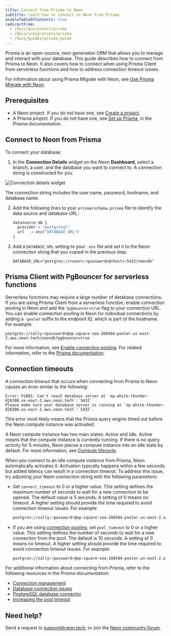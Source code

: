 ```yaml
---
title: Connect from Prisma to Neon
subtitle: Learn how to connect to Neon from Prisma
enableTableOfContents: true
redirectFrom:
  - /docs/quickstart/prisma
  - /docs/integrations/prisma
  - /docs/guides/prisma-guide
---
```


Prisma is an open-source, next-generation ORM that allows you to manage and interact with your database. This guide describes how to connect from Prisma to Neon. It also covers how to connect when using Prisma Client from serverless functions and how to address connection timeout issues.

For infomration about using Prisma MIgrate with Neon, see [Use Prisma Migrate with Neon](/docs/guides/prisma-migrate).

## Prerequisites

- A Neon project. If you do not have one, see [Create a project](/docs/manage/projects#create-a-project).
- A Prisma project. If you do not have one, see [Set up Prisma](https://www.prisma.io/docs/getting-started/setup-prisma), in the _Prisma documentation_.

## Connect to Neon from Prisma

To connect your database:

1. In the **Connection Details** widget on the Neon **Dashboard**, select a branch, a user, and the database you want to connect to. A connection string is constructed for you.

![Connection details widget](/docs/guides/connection_details.png)

The connection string includes the user name, password, hostname, and database name.

2. Add the following lines to your `prisma/schema.prisma` file to identify the data source and database URL:

   ```typescript
   datasource db {
     provider = "postgresql"
     url   = env("DATABASE_URL")
   }
   ```

3. Add a `DATABASE_URL` setting to your `.env` file and set it to the Neon connection string that you copied in the previous step.

   ```shell
   DATABASE_URL="postgres://<user>:<password>@<host>:5432/neondb"
   ```

## Prisma Client with PgBouncer for serverless functions

Serverless functions may require a large number of database connections. If you are using Prisma Client from a serverless function, enable connection pooling in Neon and add the `?pgbouncer=true` flag to your connection URL. You can enable connection pooling in Neon for individual connections by adding a `-pooler` suffix to the endpoint ID, which is part of the hostname. For example:

```text
postgres://sally:<password>@ep-square-sea-260584-pooler.us-east-2.aws.neon.tech/neondb?pgbouncer=true
```

For more information, see [Enable connection pooling](/docs/connect/connection-pooling#enable-connection-pooling). For related information, refer to the [Prisma documentation](https://www.prisma.io/docs/guides/performance-and-optimization/connection-management/configure-pg-bouncer#add-pgbouncer-to-the-connection-url).

## Connection timeouts

A connection timeout that occurs when connecting from Prisma to Neon causes an error similar to the following:

```text
Error: P1001: Can't reach database server at `ep-white-thunder-826300.us-east-2.aws.neon.tech`:`5432`
Please make sure your database server is running at `ep-white-thunder-826300.us-east-2.aws.neon.tech`:`5432`.
```

This error most likely means that the Prisma query engine timed out before the Neon compute instance was activated.

A Neon compute instance has two main states: _Active_ and _Idle_. Active means that the compute instance is currently running. If there is no query activity for 5 minutes, Neon places a compute instance into an idle state by default. For more information, see [Compute lifecycle](/docs/introduction/compute-lifecycle/).

When you connect to an idle compute instance from Prisma, Neon automatically activates it. Activation typically happens within a few seconds but added latency can result in a connection timeout. To address this issue, try adjusting your Neon connection string with the following parameters:

- Set `connect_timeout` to 0 or a higher value. This setting defines the maximum number of seconds to wait for a new connection to be opened. The default value is 5 seconds. A setting of 0 means no timeout. A higher setting should provide the time required to avoid connection timeout issues. For example:

  ```bash
  postgres://sally:<password>@ep-square-sea-260584-pooler.us-east-2.aws.neon.tech/neondb?connect_timeout=10
  ```

- If you are using [connection pooling](/docs/connect/connection-pooling), set `pool_timeout` to 0 or a higher value. This setting defines the number of seconds to wait for a new connection from the pool. The default is 10 seconds. A setting of 0 means no timeout. A higher setting should provide the time required to avoid connection timeout issues. For example:

  ```bash
  postgres://sally:<password>@ep-square-sea-260584-pooler.us-east-2.aws.neon.tech/neondb?pgbouncer=true&pool_timeout=20
  ```

For additional information about connecting from Prisma, refer to the following resources in the _Prisma documentation_:

- [Connection management](https://www.prisma.io/docs/guides/performance-and-optimization/connection-management)
- [Database connection issues](https://www.prisma.io/dataguide/managing-databases/database-troubleshooting#database-connection-issues)
- [PostgreSQL database connector](https://www.prisma.io/docs/concepts/database-connectors/postgresql)
- [Increasing the pool timeout](https://www.prisma.io/docs/guides/performance-and-optimization/connection-management#increasing-the-pool-timeout)

## Need help?

Send a request to [support@neon.tech](mailto:support@neon.tech), or join the [Neon community forum](https://community.neon.tech/).

